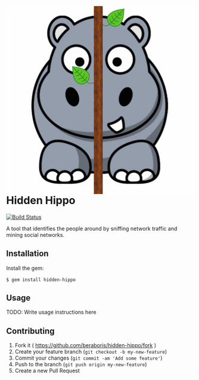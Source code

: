 <img align="right" src="hippo.png"/>

Hidden Hippo
============

[![Build Status](https://travis-ci.org/beraboris/hidden-hippo.svg?branch=master)](https://travis-ci.org/beraboris/hidden-hippo)

A tool that identifies the people around by sniffing network traffic and mining social networks.

Installation
------------

Install the gem:

    $ gem install hidden-hippo

Usage
-----

TODO: Write usage instructions here

Contributing
------------

1. Fork it ( https://github.com/beraboris/hidden-hippo/fork )
2. Create your feature branch (`git checkout -b my-new-feature`)
3. Commit your changes (`git commit -am 'Add some feature'`)
4. Push to the branch (`git push origin my-new-feature`)
5. Create a new Pull Request
